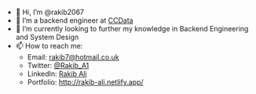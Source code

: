 - 👋 Hi, I’m @rakib2067
- 👀 I’m a backend engineer at [CCData](https://ccdata.io/)
- 🌱 I’m currently looking to further my knowledge in Backend Engineering and System Design
- 📫 How to reach me:
    - Email: rakib7@hotmail.co.uk 
    - Twitter: [@Rakib_A1](https://mobile.twitter.com/Rakib_A1)
    - LinkedIn: [Rakib Ali](https://www.linkedin.com/in/rakib-ali-89a815197/)
    - Portfolio: http://rakib-ali.netlify.app/

<!---
rakib2067/rakib2067 is a ✨ special ✨ repository because its `README.md` (this file) appears on your GitHub profile.
You can click the Preview link to take a look at your changes.
--->
